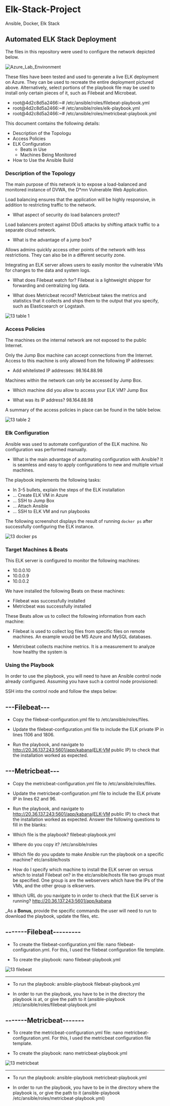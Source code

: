 # Elk-Stack-Project
Ansible, Docker, Elk Stack
## Automated ELK Stack Deployment

The files in this repository were used to configure the network depicted below.

![Azure_Lab_Environment](https://user-images.githubusercontent.com/80214918/110512134-8f3fbc00-80ca-11eb-917b-6a555fa3a71c.png)

These files have been tested and used to generate a live ELK deployment on Azure. They can be used to recreate the entire deployment pictured above. Alternatively, select portions of the playbook file may be used to install only certain pieces of it, such as Filebeat and Microbeat.

 - root@4d2c8d5a2466:~# /etc/ansible/roles/filebeat-playbook.yml
 - root@4d2c8d5a2466:~# /etc/ansible/roles/elk-playbook.yml
 - root@4d2c8d5a2466:~# /etc/ansible/roles/metricbeat-playbook.yml

This document contains the following details:
- Description of the Topologu
- Access Policies
- ELK Configuration
  - Beats in Use
  - Machines Being Monitored
- How to Use the Ansible Build


### Description of the Topology

The main purpose of this network is to expose a load-balanced and monitored instance of DVWA, the D*mn Vulnerable Web Application.

Load balancing ensures that the application will be highly responsive, in addition to restricting traffic to the network.

- What aspect of security do load balancers protect? 

Load balancers protect against DDoS attacks by shifting attack traffic to a separate cloud network.

- What is the advantage of a jump box?

Allows admins quickly access other points of the network with less restrictions. They can also be in a different security zone.

Integrating an ELK server allows users to easily monitor the vulnerable VMs for changes to the data and system logs.

- What does Filebeat watch for? Filebeat is a lightweight shipper for forwarding and centralizing log data.

- What does Metricbeat record? Metricbeat takes the metrics and statistics that it collects and ships them to the output that you specify, such as Elasticsearch or Logstash.

![13 table 1](https://user-images.githubusercontent.com/80214918/110512938-505e3600-80cb-11eb-9f3a-d9c5f3632b0e.png)

### Access Policies

The machines on the internal network are not exposed to the public Internet. 

Only the Jump Box machine can accept connections from the Internet. Access to this machine is only allowed from the following IP addresses:

- Add whitelisted IP addresses: 98.164.88.98

Machines within the network can only be accessed by Jump Box.

- Which machine did you allow to access your ELK VM? Jump Box

- What was its IP address? 98.164.88.98

A summary of the access policies in place can be found in the table below.

![13 table 2](https://user-images.githubusercontent.com/80214918/110513126-7edc1100-80cb-11eb-8143-60b0372f6763.png)

### Elk Configuration

Ansible was used to automate configuration of the ELK machine. No configuration was performed manually.

- What is the main advantage of automating configuration with Ansible? It is seamless and easy to apply configurations to new and multiple virtual machines. 

The playbook implements the following tasks:
- In 3-5 bullets, explain the steps of the ELK installation
- ... Create ELK VM in Azure
- ... SSH to Jump Box
- ... Attach Ansible 
- ... SSH to ELK VM and run playbooks

The following screenshot displays the result of running `docker ps` after successfully configuring the ELK instance.

![13 docker ps](https://user-images.githubusercontent.com/80214918/110513200-95826800-80cb-11eb-9567-5966051e52a8.PNG)

### Target Machines & Beats
This ELK server is configured to monitor the following machines:
- 10.0.0.10
- 10.0.0.9
- 10.0.0.2

We have installed the following Beats on these machines:
- Filebeat was successfully installed
- Metricbeat was successfully installed

These Beats allow us to collect the following information from each machine:

- Filebeat is used to collect log files from specific files on remote machines. An example would be MS Azure and MySQL databases. 

- Metricbeat collects machine metrics. It is a measurement to analyze how healthy the system is

### Using the Playbook
In order to use the playbook, you will need to have an Ansible control node already configured. Assuming you have such a control node provisioned: 

SSH into the control node and follow the steps below:

## ---Filebeat---

- Copy the filebeat-configuration.yml file to /etc/ansible/roles/files.

- Update the filebeat-configuration.yml file to include the ELK private IP in lines 1106 and 1806.

- Run the playbook, and navigate to http://20.36.137.243:5601/app/kabana(ELK-VM public IP) to check that the installation worked as expected.

## ---Metricbeat---

- Copy the metricbeat-configuration.yml file to /etc/ansible/roles/files.

- Update the metricbeat-configuration.yml file to include the ELK private IP in lines 62 and 96.

- Run the playbook, and navigate to http://20.36.137.243:5601/app/kabana(ELK-VM public IP) to check that the installation worked as expected.
Answer the following questions to fill in the blanks:
- Which file is the playbook? filebeat-playbook.yml

- Where do you copy it? /etc/ansible/roles

- Which file do you update to make Ansible run the playbook on a specific machine? etc/ansible/hosts

- How do I specify which machine to install the ELK server on versus which to install Filebeat on? in the etc/ansible/hosts file two groups must be specified. One group is are the webservers which have the IPs of the VMs, and the other group is elkservers.

- Which URL do you navigate to in order to check that the ELK server is running? http://20.36.137.243:5601/app/kabana

_As a **Bonus**, provide the specific commands the user will need to run to download the playbook, update the files, etc.

## -------Filebeat---------

- To create the filebeat-configuration.yml file: nano filebeat-configuration.yml. For this, I used the filebeat configuration file template.

- To create the playbook: nano filebeat-playbook.yml

![13 filebeat](https://user-images.githubusercontent.com/80214918/110515842-746f4680-80ce-11eb-8255-491dc912f38d.png)
        
---
- To run the playbook: ansible-playbook filebeat-playbook.yml

* In order to run the playbook, you have to be in the directory the playbook is at, or give the path to it (ansible-playbook /etc/ansible/roles/filebeat-playbook.yml

## -------Metricbeat-------

- To create the metricbeat-configuration.yml file: nano metricbeat-configuration.yml. For this, I used the metricbeat configuration file template.

- To create the playbook: nano metricbeat-playbook.yml

![13 metricbeat](https://user-images.githubusercontent.com/80214918/110515058-95836780-80cd-11eb-8dac-d2eec9de7600.png)

   ---
   
   - To run the playbook: ansible-playbook metricbeat-playbook.yml
   
   * In order to run the playbook, you have to be in the directory where the playbook is, or give the path to it (ansible-playbook /etc/ansible/roles/metricbeat-playbook.yml)

